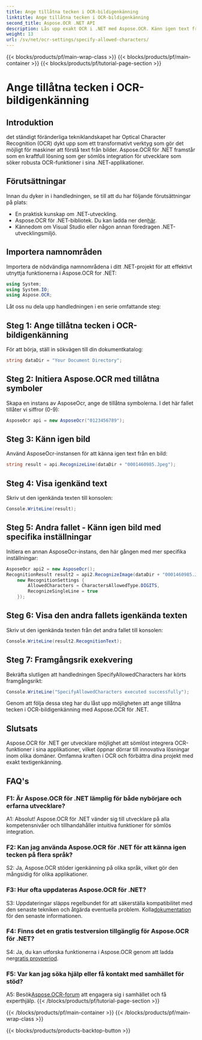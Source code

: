 ```yaml
---
title: Ange tillåtna tecken i OCR-bildigenkänning
linktitle: Ange tillåtna tecken i OCR-bildigenkänning
second_title: Aspose.OCR .NET API
description: Lås upp exakt OCR i .NET med Aspose.OCR. Känn igen text från bilder utan ansträngning. Ladda ner nu för en transformativ utvecklingsupplevelse.
weight: 13
url: /sv/net/ocr-settings/specify-allowed-characters/
---
```


{{< blocks/products/pf/main-wrap-class >}}
{{< blocks/products/pf/main-container >}}
{{< blocks/products/pf/tutorial-page-section >}}

# Ange tillåtna tecken i OCR-bildigenkänning

## Introduktion

det ständigt föränderliga tekniklandskapet har Optical Character Recognition (OCR) dykt upp som ett transformativt verktyg som gör det möjligt för maskiner att förstå text från bilder. Aspose.OCR för .NET framstår som en kraftfull lösning som ger sömlös integration för utvecklare som söker robusta OCR-funktioner i sina .NET-applikationer.

## Förutsättningar

Innan du dyker in i handledningen, se till att du har följande förutsättningar på plats:

- En praktisk kunskap om .NET-utveckling.
-  Aspose.OCR för .NET-bibliotek. Du kan ladda ner den[här](https://releases.aspose.com/ocr/net/).
- Kännedom om Visual Studio eller någon annan föredragen .NET-utvecklingsmiljö.

## Importera namnområden

Importera de nödvändiga namnområdena i ditt .NET-projekt för att effektivt utnyttja funktionerna i Aspose.OCR for .NET:

```csharp
using System;
using System.IO;
using Aspose.OCR;
```

Låt oss nu dela upp handledningen i en serie omfattande steg:

## Steg 1: Ange tillåtna tecken i OCR-bildigenkänning

För att börja, ställ in sökvägen till din dokumentkatalog:

```csharp
string dataDir = "Your Document Directory";
```

## Steg 2: Initiera Aspose.OCR med tillåtna symboler

Skapa en instans av AsposeOcr, ange de tillåtna symbolerna. I det här fallet tillåter vi siffror (0-9):

```csharp
AsposeOcr api = new AsposeOcr("0123456789");
```

## Steg 3: Känn igen bild

Använd AsposeOcr-instansen för att känna igen text från en bild:

```csharp
string result = api.RecognizeLine(dataDir + "0001460985.Jpeg");
```

## Steg 4: Visa igenkänd text

Skriv ut den igenkända texten till konsolen:

```csharp
Console.WriteLine(result);
```

## Steg 5: Andra fallet - Känn igen bild med specifika inställningar

Initiera en annan AsposeOcr-instans, den här gången med mer specifika inställningar:

```csharp
AsposeOcr api2 = new AsposeOcr();
RecognitionResult result2 = api2.RecognizeImage(dataDir + "0001460985.Jpeg", 
    new RecognitionSettings { 
        AllowedCharacters = CharactersAllowedType.DIGITS,
        RecognizeSingleLine = true
    });
```

## Steg 6: Visa den andra fallets igenkända texten

Skriv ut den igenkända texten från det andra fallet till konsolen:

```csharp
Console.WriteLine(result2.RecognitionText);
```

## Steg 7: Framgångsrik exekvering

Bekräfta slutligen att handledningen SpecifyAllowedCharacters har körts framgångsrikt:

```csharp
Console.WriteLine("SpecifyAllowedCharacters executed successfully");
```

Genom att följa dessa steg har du låst upp möjligheten att ange tillåtna tecken i OCR-bildigenkänning med Aspose.OCR för .NET.

## Slutsats

Aspose.OCR för .NET ger utvecklare möjlighet att sömlöst integrera OCR-funktioner i sina applikationer, vilket öppnar dörrar till innovativa lösningar inom olika domäner. Omfamna kraften i OCR och förbättra dina projekt med exakt textigenkänning.

## FAQ's

### F1: Är Aspose.OCR för .NET lämplig för både nybörjare och erfarna utvecklare?

A1: Absolut! Aspose.OCR för .NET vänder sig till utvecklare på alla kompetensnivåer och tillhandahåller intuitiva funktioner för sömlös integration.

### F2: Kan jag använda Aspose.OCR för .NET för att känna igen tecken på flera språk?

S2: Ja, Aspose.OCR stöder igenkänning på olika språk, vilket gör den mångsidig för olika applikationer.

### F3: Hur ofta uppdateras Aspose.OCR för .NET?

 S3: Uppdateringar släpps regelbundet för att säkerställa kompatibilitet med den senaste tekniken och åtgärda eventuella problem. Kolla[dokumentation](https://reference.aspose.com/ocr/net/) för den senaste informationen.

### F4: Finns det en gratis testversion tillgänglig för Aspose.OCR för .NET?

 S4: Ja, du kan utforska funktionerna i Aspose.OCR genom att ladda ner[gratis provperiod](https://releases.aspose.com/).

### F5: Var kan jag söka hjälp eller få kontakt med samhället för stöd?

 A5: Besök[Aspose.OCR-forum](https://forum.aspose.com/c/ocr/16) att engagera sig i samhället och få experthjälp.
{{< /blocks/products/pf/tutorial-page-section >}}

{{< /blocks/products/pf/main-container >}}
{{< /blocks/products/pf/main-wrap-class >}}

{{< blocks/products/products-backtop-button >}}
